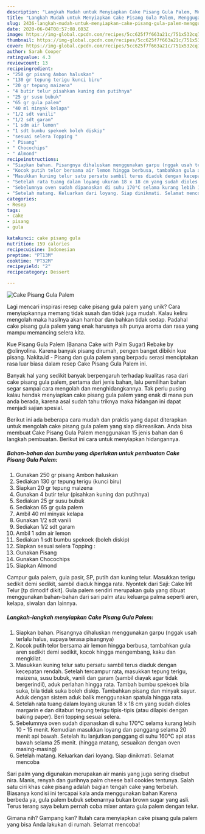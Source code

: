 ```yaml
---
description: "Langkah Mudah untuk Menyiapkan Cake Pisang Gula Palem, Menggugah Selera"
title: "Langkah Mudah untuk Menyiapkan Cake Pisang Gula Palem, Menggugah Selera"
slug: 2436-langkah-mudah-untuk-menyiapkan-cake-pisang-gula-palem-menggugah-selera
date: 2020-06-04T08:57:08.603Z
image: https://img-global.cpcdn.com/recipes/5cc625f7f663a21c/751x532cq70/cake-pisang-gula-palem-foto-resep-utama.jpg
thumbnail: https://img-global.cpcdn.com/recipes/5cc625f7f663a21c/751x532cq70/cake-pisang-gula-palem-foto-resep-utama.jpg
cover: https://img-global.cpcdn.com/recipes/5cc625f7f663a21c/751x532cq70/cake-pisang-gula-palem-foto-resep-utama.jpg
author: Sarah Cooper
ratingvalue: 4.3
reviewcount: 13
recipeingredient:
- "250 gr pisang Ambon haluskan"
- "130 gr tepung terigu kunci biru"
- "20 gr tepung maizena"
- "4 butir telur pisahkan kuning dan putihnya"
- "25 gr susu bubuk"
- "65 gr gula palem"
- "40 ml minyak kelapa"
- "1/2 sdt vanili"
- "1/2 sdt garam"
- "1 sdm air lemon"
- "1 sdt bumbu spekoek boleh diskip"
- "sesuai selera Topping "
- " Pisang"
- " Chocochips"
- " Almond"
recipeinstructions:
- "Siapkan bahan. Pisangnya dihaluskan menggunakan garpu (nggak usah terlalu halus, supaya terasa pisangnya)"
- "Kocok putih telor bersama air lemon hingga berbusa, tambahkan gula aren sedikit demi sedikit, kocok hingga mengembang, kaku dan mengkilat."
- "Masukkan kuning telur satu persatu sambil terus diaduk dengan kecepatan rendah. Setelah tercampur rata, masukkan tepung terigu, maizena, susu bubuk, vanili dan garam (sambil diayak agar tidak bergerindil), aduk perlahan hingga rata. Tambah bumbu spekoek bila suka, bila tidak suka boleh diskip. Tambahkan pisang dan minyak sayur. Aduk dengan sistem aduk balik menggunakan spatula hingga rata."
- "Setelah rata tuang dalam loyang ukuran 18 x 18 cm yang sudah dioles margarin e dan ditaburi tepung terigu tipis-tipis (atau dilapisi dengan baking paper). Beri topping sesuai selera."
- "Sebelumnya oven sudah dipanaskan di suhu 170°C selama kurang lebih 10 - 15 menit. Kemudian masukkan loyang dan panggang selama 20 menit api bawah. Setelah itu lanjutkan panggang di suhu 160°C api atas bawah selama 25 menit. (hingga matang, sesuaikan dengan oven masing-masing)"
- "Setelah matang. Keluarkan dari loyang. Siap dinikmati. Selamat mencoba"
categories:
- Resep
tags:
- cake
- pisang
- gula

katakunci: cake pisang gula 
nutrition: 159 calories
recipecuisine: Indonesian
preptime: "PT13M"
cooktime: "PT32M"
recipeyield: "2"
recipecategory: Dessert

---
```



![Cake Pisang Gula Palem](https://img-global.cpcdn.com/recipes/5cc625f7f663a21c/751x532cq70/cake-pisang-gula-palem-foto-resep-utama.jpg)

Lagi mencari inspirasi resep cake pisang gula palem yang unik? Cara menyiapkannya memang tidak susah dan tidak juga mudah. Kalau keliru mengolah maka hasilnya akan hambar dan bahkan tidak sedap. Padahal cake pisang gula palem yang enak harusnya sih punya aroma dan rasa yang mampu memancing selera kita.

Kue Pisang Gula Palem (Banana Cake with Palm Sugar) Rebake by @olinyolina. Karena banyak pisang dirumah, pengen banget dibikin kue pisang. Nakita.id - Pisang dan gula palem yang berpadu serasi menciptakan rasa luar biasa dalam resep Cake Pisang Gula Palem ini.

Banyak hal yang sedikit banyak berpengaruh terhadap kualitas rasa dari cake pisang gula palem, pertama dari jenis bahan, lalu pemilihan bahan segar sampai cara mengolah dan menghidangkannya. Tak perlu pusing kalau hendak menyiapkan cake pisang gula palem yang enak di mana pun anda berada, karena asal sudah tahu triknya maka hidangan ini dapat menjadi sajian spesial.


Berikut ini ada beberapa cara mudah dan praktis yang dapat diterapkan untuk mengolah cake pisang gula palem yang siap dikreasikan. Anda bisa membuat Cake Pisang Gula Palem menggunakan 15 jenis bahan dan 6 langkah pembuatan. Berikut ini cara untuk menyiapkan hidangannya.

<!--inarticleads1-->

##### Bahan-bahan dan bumbu yang diperlukan untuk pembuatan Cake Pisang Gula Palem:

1. Gunakan 250 gr pisang Ambon haluskan
1. Sediakan 130 gr tepung terigu (kunci biru)
1. Siapkan 20 gr tepung maizena
1. Gunakan 4 butir telur (pisahkan kuning dan putihnya)
1. Sediakan 25 gr susu bubuk
1. Sediakan 65 gr gula palem
1. Ambil 40 ml minyak kelapa
1. Gunakan 1/2 sdt vanili
1. Sediakan 1/2 sdt garam
1. Ambil 1 sdm air lemon
1. Sediakan 1 sdt bumbu spekoek (boleh diskip)
1. Siapkan sesuai selera Topping :
1. Gunakan  Pisang
1. Gunakan  Chocochips
1. Siapkan  Almond


Campur gula palem, gula pasir, SP, putih dan kuning telur. Masukkan terigu sedikit demi sedikit, sambil diaduk hingga rata. Nyontek dari Saji: Cake Irit Telur [tp dimodif dikit]. Gula palem sendiri merupakan gula yang dibuat menggunakan bahan-bahan dari sari palm atau keluarga palma seperti aren, kelapa, siwalan dan lainnya. 

<!--inarticleads2-->

##### Langkah-langkah menyiapkan Cake Pisang Gula Palem:

1. Siapkan bahan. Pisangnya dihaluskan menggunakan garpu (nggak usah terlalu halus, supaya terasa pisangnya)
1. Kocok putih telor bersama air lemon hingga berbusa, tambahkan gula aren sedikit demi sedikit, kocok hingga mengembang, kaku dan mengkilat.
1. Masukkan kuning telur satu persatu sambil terus diaduk dengan kecepatan rendah. Setelah tercampur rata, masukkan tepung terigu, maizena, susu bubuk, vanili dan garam (sambil diayak agar tidak bergerindil), aduk perlahan hingga rata. Tambah bumbu spekoek bila suka, bila tidak suka boleh diskip. Tambahkan pisang dan minyak sayur. Aduk dengan sistem aduk balik menggunakan spatula hingga rata.
1. Setelah rata tuang dalam loyang ukuran 18 x 18 cm yang sudah dioles margarin e dan ditaburi tepung terigu tipis-tipis (atau dilapisi dengan baking paper). Beri topping sesuai selera.
1. Sebelumnya oven sudah dipanaskan di suhu 170°C selama kurang lebih 10 - 15 menit. Kemudian masukkan loyang dan panggang selama 20 menit api bawah. Setelah itu lanjutkan panggang di suhu 160°C api atas bawah selama 25 menit. (hingga matang, sesuaikan dengan oven masing-masing)
1. Setelah matang. Keluarkan dari loyang. Siap dinikmati. Selamat mencoba


Sari palm yang digunakan merupakan air manis yang juga sering disebut nira. Manis, renyah dan gurihnya palm cheese ball cookies tentunya. Salah satu ciri khas cake pisang adalah bagian tengah cake yang terbelah. Biasanya kondisi ini tercapai kala anda menggunakan bahan Karena berbeda ya, gula palem bubuk sebenarnya bukan brown sugar yang asli. Terus terang saya belum pernah coba mixer antara gula palem dengan telur. 

Gimana nih? Gampang kan? Itulah cara menyiapkan cake pisang gula palem yang bisa Anda lakukan di rumah. Selamat mencoba!

